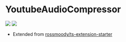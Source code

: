 # YoutubeAudioCompressor

[![](https://blog.mozilla.org/addons/files/2015/11/get-the-addon.png)](https://addons.mozilla.org/en-GB/firefox/addon/youtube-audio-compressor/) [![](https://storage.googleapis.com/web-dev-uploads/image/WlD8wC6g8khYWPJUsQceQkhXSlv1/UV4C4ybeBTsZt43U4xis.png)](https://chromewebstore.google.com/detail/youtube-audio-compressor/henggpklijhpgacenhcmoffgnhbblgag)

- Extended from [rossmoody/ts-extension-starter](https://github.com/rossmoody/ts-extension-starter)